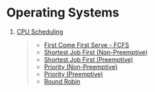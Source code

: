 # Operating Systems

1. [CPU Scheduling](./CPU-CPU-Scheduling)
   > - [First Come First Serve - FCFS](./CPU-Scheduling/fcfs.c)
   > - [Shortest Job First (Non-Preemptive)](./CPU-Scheduling/sjf-non-preemptive.c)
   > - [Shortest Job First (Preemptive)](./CPU-Scheduling/sjf-preemptive.c)
   > - [Priority (Non-Preemptive)](./CPU-Scheduling/priority-non-preemptive.c)
   > - [Priority (Preemptive)](./CPU-Scheduling/priority-preemptive.c)
   > - [Round Robin](./CPU-Scheduling/round-robin.c)